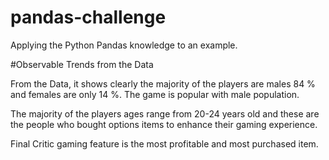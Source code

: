 # pandas-challenge

Applying the Python Pandas knowledge to an example.


#Observable Trends from the Data

From the Data, it shows clearly the majority of the players are males 84 % and females are only 14 %. The game is popular with male population.

The majority of the players ages range from 20-24 years old and these are the people who bought options items to enhance their gaming experience.


Final Critic gaming feature is the most profitable and most purchased item.

